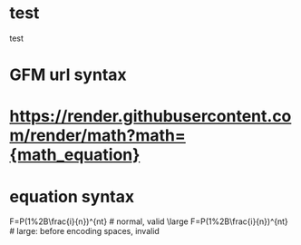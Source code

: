 # test
test

# GFM url syntax
# https://render.githubusercontent.com/render/math?math={math_equation}
# equation syntax
F=P(1%2B\frac{i}{n})^{nt}            # normal, valid
\large F=P(1%2B\frac{i}{n})^{nt}     # large: before encoding spaces, invalid

